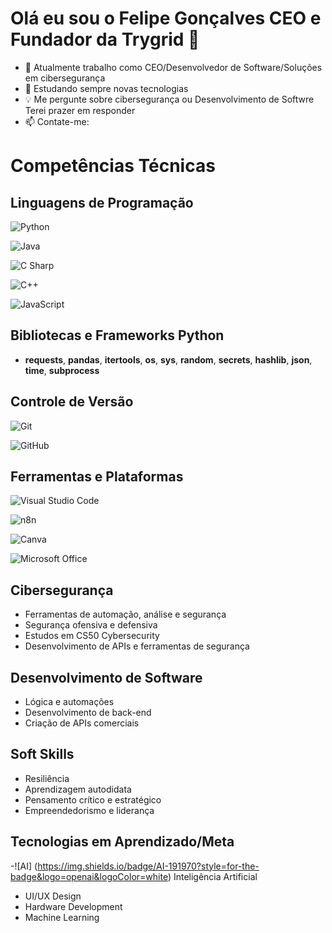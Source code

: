# Olá eu sou o Felipe Gonçalves CEO e Fundador da Trygrid 👾
- 🔭 Atualmente trabalho como CEO/Desenvolvedor de Software/Soluções em cibersegurança
- 📖 Estudando sempre novas tecnologias
- 💡 Me pergunte sobre cibersegurança ou Desenvolvimento de Softwre Terei prazer em responder
- 📫 Contate-me:

# Competências Técnicas

## Linguagens de Programação
![Python](https://img.shields.io/badge/Python-3776AB?style=for-the-badge&logo=python&logoColor=white)

![Java](https://img.shields.io/badge/Java-007396?style=for-the-badge&logo=java&logoColor=white)

![C Sharp](https://img.shields.io/badge/C%23-239120?style=for-the-badge&logo=c-sharp&logoColor=white)

![C++](https://img.shields.io/badge/C++-00599C?style=for-the-badge&logo=cplusplus&logoColor=white)

![JavaScript](https://img.shields.io/badge/JavaScript-F7DF1E?style=for-the-badge&logo=javascript&logoColor=black)


## Bibliotecas e Frameworks Python
- **requests**, **pandas**, **itertools**, **os**, **sys**, **random**, **secrets**, **hashlib**, **json**, **time**, **subprocess**

## Controle de Versão
![Git](https://img.shields.io/badge/Git-F05032?style=for-the-badge&logo=git&logoColor=white)

![GitHub](https://img.shields.io/badge/GitHub-181717?style=for-the-badge&logo=github&logoColor=white)


## Ferramentas e Plataformas
![Visual Studio Code](https://img.shields.io/badge/VS_Code-007ACC?style=for-the-badge&logo=visualstudiocode&logoColor=white)

![n8n](https://img.shields.io/badge/n8n-EF6C00?style=for-the-badge&logo=n8n&logoColor=white)

![Canva](https://img.shields.io/badge/Canva-00C4CC?style=for-the-badge&logo=canva&logoColor=white)

![Microsoft Office](https://img.shields.io/badge/Microsoft_Office-D83B01?style=for-the-badge&logo=microsoft-office&logoColor=white)


## Cibersegurança
- Ferramentas de automação, análise e segurança
- Segurança ofensiva e defensiva
- Estudos em CS50 Cybersecurity
- Desenvolvimento de APIs e ferramentas de segurança

## Desenvolvimento de Software
- Lógica e automações
- Desenvolvimento de back-end
- Criação de APIs comerciais

## Soft Skills
- Resiliência
- Aprendizagem autodidata
- Pensamento crítico e estratégico
- Empreendedorismo e liderança

## Tecnologias em Aprendizado/Meta

-![AI]
(https://img.shields.io/badge/AI-191970?style=for-the-badge&logo=openai&logoColor=white) 
Inteligência Artificial
- UI/UX Design
- Hardware Development
- Machine Learning